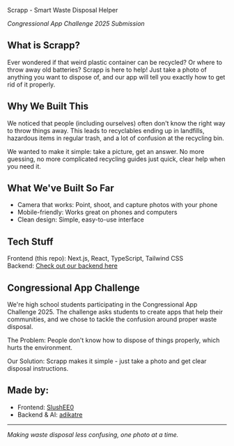 Scrapp - Smart Waste Disposal Helper

_Congressional App Challenge 2025 Submission_

## What is Scrapp?

Ever wondered if that weird plastic container can be recycled? Or where to throw
away old batteries? Scrapp is here to help! Just take a photo of anything you
want to dispose of, and our app will tell you exactly how to get rid of it
properly.

## Why We Built This

We noticed that people (including ourselves) often don't know the right way to
throw things away. This leads to recyclables ending up in landfills, hazardous
items in regular trash, and a lot of confusion at the recycling bin.

We wanted to make it simple: take a picture, get an answer. No more guessing, no
more complicated recycling guides just quick, clear help when you need it.

## What We've Built So Far

- Camera that works: Point, shoot, and capture photos with your phone
- Mobile-friendly: Works great on phones and computers
- Clean design: Simple, easy-to-use interface

## Tech Stuff

Frontend (this repo): Next.js, React, TypeScript, Tailwind CSS  
Backend: [Check out our backend here](https://github.com/adikatre/scrapp-backend)

## Congressional App Challenge

We're high school students participating in the Congressional App
Challenge 2025. The challenge asks students to create apps that help their
communities, and we chose to tackle the confusion around proper waste disposal.

The Problem: People don't know how to dispose of things properly, which
hurts the environment.

Our Solution: Scrapp makes it simple - just take a photo and get clear
disposal instructions.

## Made by:

- Frontend: [SlushEE0](https://github.com/adikatre)
- Backend & AI: [adikatre](https://github.com/slushee0)

---

_Making waste disposal less confusing, one photo at a time._
